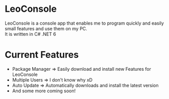  # LeoConsole

LeoConsole is a console app that enables me to program quickly and easily small features and use them on my PC.<br>
It is written in C# .NET 6

# Current Features

* Package Manager => Easily download and install new Features for LeoConsole
* Multiple Users => I don't know why xD
* Auto Update => Automatically downloads and install the latest version
* And some more coming soon!
